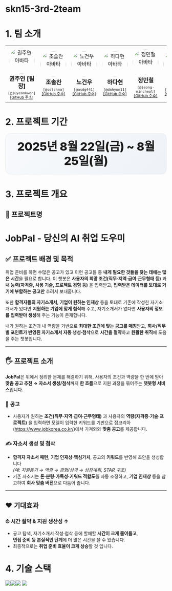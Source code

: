 # skn15-3rd-2team

# 1. 팀 소개
<table>
  <tr>
    <td align="center" width="150" style="padding:6px 8px;">
      <a href="https://github.com/juyeonkwon" style="text-decoration:none;">
        <img src="https://github.com/juyeonkwon.png" width="80" style="border-radius:50%;" alt="권주연 아바타"/><br/>
      </a>
      <div style="font-size:18px; font-weight:800; line-height:1.25; margin-top:6px;">권주연 [팀장]</div>
      <div style="font-size:13px; margin-top:4px;"><code>[@juyeonkwon]</code></div>
      <div style="font-size:12px; line-height:1.2;"><a href="https://github.com/juyeonkwon">[GitHub 주소]</a></div>
    </td>
    <td align="center" width="150" style="padding:6px 8px;">
      <a href="https://github.com/solchna" style="text-decoration:none;">
        <img src="https://github.com/solchna.png" width="80" style="border-radius:50%;" alt="조솔찬 아바타"/><br/>
      </a>
      <div style="font-size:18px; font-weight:800; line-height:1.25; margin-top:6px;">조솔찬</div>
      <div style="font-size:13px; margin-top:4px;"><code>[@solchna]</code></div>
      <div style="font-size:12px; line-height:1.2;"><a href="https://github.com/solchna">[GitHub 주소]</a></div>
    </td>
    <td align="center" width="150" style="padding:6px 8px;">
      <a href="https://github.com/asdg441" style="text-decoration:none;">
        <img src="https://github.com/asdg441.png" width="80" style="border-radius:50%;" alt="노건우 아바타"/><br/>
      </a>
      <div style="font-size:18px; font-weight:800; line-height:1.25; margin-top:6px;">노건우</div>
      <div style="font-size:13px; margin-top:4px;"><code>[@asdg441]</code></div>
      <div style="font-size:12px; line-height:1.2;"><a href="https://github.com/asdg441">[GitHub 주소]</a></div>
    </td>
    <td align="center" width="150" style="padding:6px 8px;">
      <a href="https://github.com/dahyun11" style="text-decoration:none;">
        <img src="https://github.com/dahyun11.png" width="80" style="border-radius:50%;" alt="하다현 아바타"/><br/>
      </a>
      <div style="font-size:18px; font-weight:800; line-height:1.25; margin-top:6px;">하다현</div>
      <div style="font-size:13px; margin-top:4px;"><code>[@dahyun11]</code></div>
      <div style="font-size:12px; line-height:1.2;"><a href="https://github.com/dahyun11">[GitHub 주소]</a></div>
    </td>
    <td align="center" width="150" style="padding:6px 8px;">
      <a href="https://github.com/jeong-mincheol" style="text-decoration:none;">
        <img src="https://github.com/jeong-mincheol.png" width="80" style="border-radius:50%;" alt="정민철 아바타"/><br/>
      </a>
      <div style="font-size:18px; font-weight:800; line-height:1.25; margin-top:6px;">정민철</div>
      <div style="font-size:13px; margin-top:4px;"><code>[@jeong-mincheol]</code></div>
      <div style="font-size:12px; line-height:1.2;"><a href="https://github.com/jeong-mincheol">[GitHub 주소]</a></div>
    </td>
    <td align="center" width="150" style="padding:6px 8px;">
      <a href="https://github.com/AQUAQUA5" style="text-decoration:none;">
        <img src="https://github.com/AQUAQUA5.png" width="80" style="border-radius:50%;" alt="오원장 아바타"/><br/>
      </a>
      <div style="font-size:18px; font-weight:800; line-height:1.25; margin-top:6px;">오원장</div>
      <div style="font-size:13px; margin-top:4px;"><code>[@AQUAQUA5]</code></div>
      <div style="font-size:12px; line-height:1.2;"><a href="https://github.com/AQUAQUA5">[GitHub 주소]</a></div>
    </td>
  </tr>
</table>










# 2. 프로젝트 기간
<div align="center">
  <div style="display:inline-block;padding:18px 24px;border-radius:16px;border:1px solid #e5e7eb;background:linear-gradient(135deg,#f8fafc,#eef2f7);">
    <div style="font-size:clamp(24px, 5vw, 36px); font-weight:800; line-height:1.25; letter-spacing:-0.01em;">
      2025년 8월 22일(금) ~ 8월 25일(월)
    </div>
  </div>
</div>

# 3. 프로젝트 개요

## 📕 프로젝트명
 
  # JobPal - 당신의 AI 취업 도우미


## ✅ 프로젝트 배경 및 목적

취업 준비를 하면 수많은 공고가 있고 이런 공고들 중 **내게 필요한 것들을 찾는 데에는 많은 시간**을 필요로 합니다. 이 챗봇은 **사용자의 희망 조건(직무·지역·급여·근무형태 등)** 과 **내 능력(자격증, 사용 기술, 프로젝트 경험 등)** 을 입력받고, **입력받은 데이터를 토대로 거기에 부합하는 공고만** 추려서 보내줍니다.  

또한 **합격자들의 자기소개서, 기업이 원하는 인재상** 등을 토대로 기존에 작성한 자기소개서가 있다면 **지원하는 기업에 맞게 첨삭**해 주고, 자기소개서가 없다면 **사용자의 정보를 입력받아 생성**해 주는 기능이 존재합니다.  

내가 원하는 조건과 내 역량을 기반으로 **최대한 조건에 맞는 공고를 매칭**받고, **회사/직무별 포인트가 반영된 자기소개서 자동 생성·첨삭**으로 **시간을 절약**하고 **원활한 취직**에 도움을 주는 챗봇입니다.

---

## 🖐️ 프로젝트 소개

**JobPal**은 위에서 정리한 문제를 해결하기 위해, 사용자의 조건과 역량을 한 번에 받아  
**맞춤 공고 추천 → 자소서 생성/첨삭**까지 **한 흐름**으로 지원 과정을 묶어주는 **챗봇형 서비스**입니다.

### 🔗 공고
- 사용자가 원하는 **조건(직무·지역·급여·근무형태)** 과 사용자의 **역량(자격증·기술·프로젝트)** 을 입력하면 모델이 입력한 키워드를 기반으로 잡코리아(https://www.jobkorea.co.kr/)에서 가져와와 **맞춤 공고**를 제공합니다.

### ✍️ 자소서 생성 및 첨삭
- **합격자 자소서 패턴**, **기업 인재상·핵심가치**, 공고의 **키워드**를 반영해 초안을 생성합니다  
  _(예: 지원동기 → 역량 → 경험/성과 → 성장계획, STAR 구조)_  
- 기존 자소서는 **톤·분량·가독성·키워드 적합도**를 자동 조정하고, **기업 인재상** 등을 참고하여 **회사 맞춤 버전**으로 다듬어 줍니다.

---

## ❤️ 기대효과

### ⏱ 시간 절약 & 지원 생산성 ↑
- 공고 탐색, 자기소개서 작성·첨삭 등에 할애할 **시간이 크게 줄어들고**,  
  **면접 준비 등 본질적인 단계**에 더 많은 시간을 쓸 수 있습니다.  
- 최종적으로는 **취업 준비 효율이 크게 상승**할 것 입니다.




# 4. 기술 스택
<img src="https://img.shields.io/badge/python-%233776AB.svg?&style=for-the-badge&logo=python&logoColor=white" /><img src="https://img.shields.io/badge/postgresql-%23336791.svg?&style=for-the-badge&logo=postgresql&logoColor=white" /><img src="https://img.shields.io/badge/openai-%23412991.svg?&style=for-the-badge&logo=openai&logoColor=white" />
<img src="https://img.shields.io/badge/pandas-%23150458.svg?&style=for-the-badge&logo=pandas&logoColor=white" />


